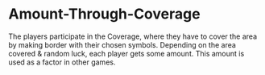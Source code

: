 # Amount-Through-Coverage
The players participate in the Coverage, where they have to cover the area by making border with their chosen symbols. Depending on the area covered & random luck, each player gets some amount. This amount is used as a factor in other games.
